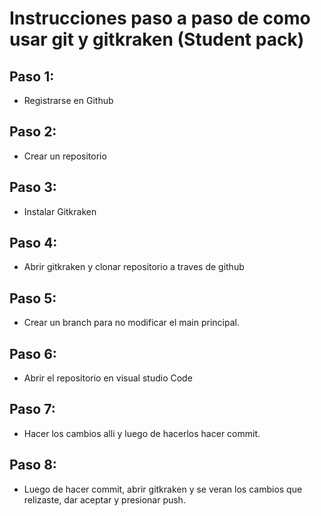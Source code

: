 # Instrucciones paso a paso de como usar git y gitkraken (Student pack)

## Paso 1:
- Registrarse en Github

## Paso 2:
- Crear un repositorio

## Paso 3:
- Instalar Gitkraken

## Paso 4:
- Abrir gitkraken y clonar repositorio a traves de github

## Paso 5:
- Crear un branch para no modificar el main principal.

## Paso 6:
- Abrir el repositorio en visual studio Code

## Paso 7:
- Hacer los cambios alli y luego de hacerlos hacer commit.

## Paso 8:
- Luego de hacer commit, abrir gitkraken y se veran los cambios que relizaste, dar aceptar y presionar push.




